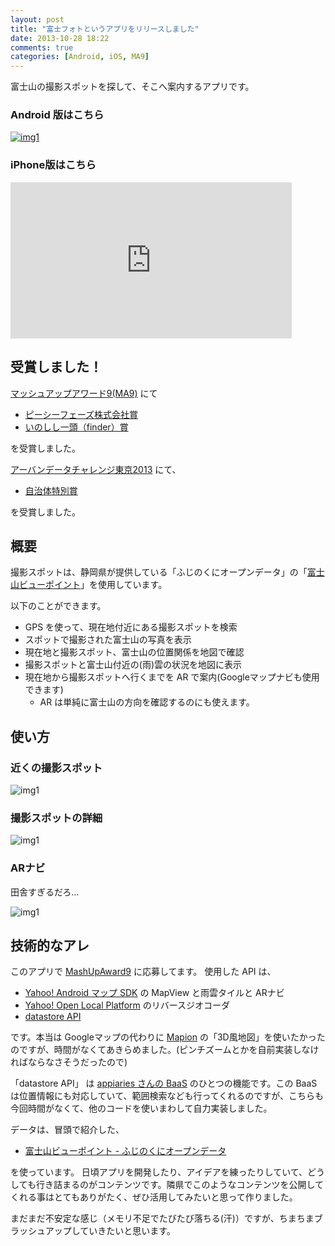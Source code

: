 ```yaml
---
layout: post
title: "富士フォトというアプリをリリースしました"
date: 2013-10-28 18:22
comments: true
categories: [Android, iOS, MA9]
---
```

富士山の撮影スポットを探して、そこへ案内するアプリです。
<!--more-->

### Android 版はこちら

[![img1](https://dl.dropboxusercontent.com/u/264530/qiita/fujiphoto_00.png)](https://play.google.com/store/apps/details?id=com.amay077.android.fujiphoto)

### iPhone版はこちら

<iframe src="http://spsns.net/tools/app.php?url=https://itunes.apple.com/jp/app/fu-shifoto/id806913229" frameborder="0" width="450" height="250"></iframe>

## 受賞しました！

[マッシュアップアワード9(MA9)](http://ma9.mashupaward.jp/) にて

* [ピーシーフェーズ株式会社賞](http://mashupawards.tumblr.com/post/67725217749/3-ma9)
* [いのしし一頭（finder）賞](http://fin.der.jp/2013/11/ma9/)

を受賞しました。

[アーバンデータチャレンジ東京2013](http://aigid.jp/GIS/udct/2013/) にて、

* [自治体特別賞](http://internet.watch.impress.co.jp/docs/column/chizu/20140306_638357.html)

を受賞しました。

## 概要

撮影スポットは、静岡県が提供している「ふじのくにオープンデータ」の「[富士山ビューポイント](http://open-data.pref.shizuoka.jp/htdocs/index.php?action=pages_view_main&active_action=multidatabase_view_main_detail&content_id=33&multidatabase_id=2&block_id=15#_15)」を使用しています。

以下のことができます。

* GPS を使って、現在地付近にある撮影スポットを検索
* スポットで撮影された富士山の写真を表示
* 現在地と撮影スポット、富士山の位置関係を地図で確認
* 撮影スポットと富士山付近の(雨)雲の状況を地図に表示
* 現在地から撮影スポットへ行くまでを AR で案内(Googleマップナビも使用できます)
	* AR は単純に富士山の方向を確認するのにも使えます。

## 使い方

### 近くの撮影スポット

![img1](https://dl.dropboxusercontent.com/u/264530/qiita/fujiphoto_01.png)

### 撮影スポットの詳細

![img1](https://dl.dropboxusercontent.com/u/264530/qiita/fujiphoto_02.png)

### ARナビ

田舎すぎるだろ…

![img1](https://dl.dropboxusercontent.com/u/264530/qiita/fujiphoto_03.png)

## 技術的なアレ

このアプリで [MashUpAward9](http://ma9.mashupaward.jp/works/348) に応募してます。
使用した API は、

* [Yahoo! Android マップ SDK](http://ma9.mashupaward.jp/apis/216) の MapView と雨雲タイルと ARナビ
* [Yahoo! Open Local Platform](http://ma9.mashupaward.jp/apis/218) のリバースジオコーダ
* [datastore API](http://ma9.mashupaward.jp/apis/145)

です。本当は Googleマップの代わりに [Mapion](http://ma9.mashupaward.jp/apis/36) の「3D風地図」を使いたかったのですが、時間がなくてあきらめました。(ピンチズームとかを自前実装しなければならなさそうだったので)

「datastore API」 は [appiaries さんの BaaS](http://www.appiaries.com/jp/) のひとつの機能です。この BaaS は位置情報にも対応していて、範囲検索なども行ってくれるのですが、こちらも今回時間がなくて、他のコードを使いまわして自力実装しました。

データは、冒頭で紹介した、

* [富士山ビューポイント - ふじのくにオープンデータ](http://open-data.pref.shizuoka.jp/htdocs/index.php?action=pages_view_main&active_action=multidatabase_view_main_detail&content_id=33&multidatabase_id=2&block_id=15#_15)

を使っています。
日頃アプリを開発したり、アイデアを練ったりしていて、どうしても行き詰まるのがコンテンツです。隣県でこのようなコンテンツを公開してくれる事はとてもありがたく、ぜひ活用してみたいと思って作りました。

まだまだ不安定な感じ（メモリ不足でたびたび落ちる(汗)）ですが、ちまちまブラッシュアップしていきたいと思います。